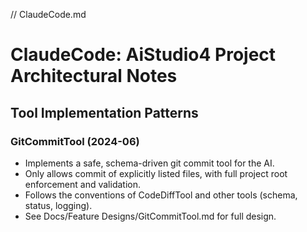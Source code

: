 ﻿// ClaudeCode.md

# ClaudeCode: AiStudio4 Project Architectural Notes

## Tool Implementation Patterns

### GitCommitTool (2024-06)
- Implements a safe, schema-driven git commit tool for the AI.
- Only allows commit of explicitly listed files, with full project root enforcement and validation.
- Follows the conventions of CodeDiffTool and other tools (schema, status, logging).
- See Docs/Feature Designs/GitCommitTool.md for full design.